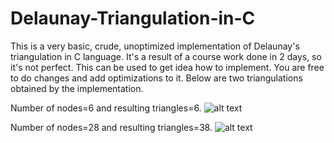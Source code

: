 # Delaunay-Triangulation-in-C
This is a very basic, crude, unoptimized implementation of Delaunay's triangulation in C language. It's a result of a course work done in 2 days, so it's not perfect.  This can be used to get idea how to implement. You are free to do changes and add optimizations to it. Below are two triangulations obtained by the implementation.

Number of nodes=6 and resulting triangles=6.
![alt text](https://github.com/Keisuke-1/Delaunay-Triangulation-in-C/blob/main/Picture1.png?raw=true)

Number of nodes=28 and resulting triangles=38.
![alt text](https://github.com/Keisuke-1/Delaunay-Triangulation-in-C/blob/main/Picture2.png?raw=true)
